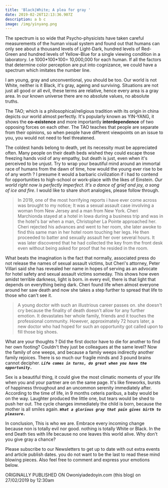 ```yaml
---
title: 'Black|White; A plea for gray '
date: 2019-02-26T12:13:36.907Z
description: a b c
image: /img/yinyang.png
---
```

The spectrum is so wide that Psycho-physicists have taken careful measurements of the human visual system and found out that humans can only see about a thousand levels of Light-Dark, hundred levels of Red-Green and hundred levels of Yellow-Blue for a single viewing condition in a laboratory. I.e 1000\*100\*100= 10,000,000 for each human. If all the factors that determine color perception are put into cognizance, we could have a spectrum which imitates the number line. 

I am young, gray and unconventional, you should be too. Our world is not White, neither is it Black, it's gray, ageing and surviving. Situations are not just all good or all evil, these terms are relative, hence every area is a gray area. In our known universe there are no absolute values, no absolute truths.

The TAO; which is a philosophical/religious tradition with its origin in china depicts our world almost perfectly. It's popularly known as YIN-YANG, it shows the **co-existence** and more importantly **interdependence** of two opposing forces on each other. The TAO teaches that people are separate from their opinions, so when people have different viewpoints on an issue to you, you would not need to feel threatened. 

The coldest hands belong to death, yet its necessity must be appreciated often. Many people on their death beds wished they could escape those freezing hands void of any empathy, but death is just, even when it's perceived to be unjust. Try to wrap your beautiful mind around an immortal race of humans from the dawn of time, how would the young ever rise to be of  any worth ? I presume it would a barbaric civilization if i had to contend for opportunities to high-school or work-place with the likes of Einstein. _Our world right now is perfectly imperfect. It's a dance of grief and joy, a song of ice and fire_. I would like to share short analogies, please follow through.

> In 2019, one of the most horrifying reports i have ever come across was brought to my notice; It was a sexual assault case involving a woman from New Jersey and a man from New York. Cheri Marchionda stayed at a hotel in Iowa during a business trip and was in the hotel's bar when a man, Christopher La Pointe approached her. Cheri rejected his advances and went to her room, she later awoke to find this same man in her hotel room touching her legs. He then proceeded to batter and sexually assault her over several hours. It was later discovered that he had collected the key from the front desk even without being asked for proof that he resided in the room.  

What beats the imagination is the fact that normally, associated press do not release the names of sexual assault victims, but Cheri's attorney, Peter Villari said she has revealed her name in hopes of serving as an advocate for hotel safety and sexual assault victims someday. This shows how even amidst terrible darkness, light is born. in every evil, there is that light that depends on everything being dark. Cheri found life when almost everyone around her saw death and now she takes a step further to spread that life to those who can't see it.

> A young doctor with such an illustrious career passes on. she doesn't cry because the finality of death doesn't allow for any further emotion. It devastates her whole family, friends and it touches the professional community. However, approximately 72 hours later, a new doctor who had hoped for such an opportunity got called upon to fill those big shoes. 

What are your thoughts ? Did the first doctor have to die for another to find her own footing? Couldn't they just be colleagues at the same level? Now the family of one weeps, and because a family weeps indirectly another family rejoices. There is so much our fragile minds and 3 pound brains cannot decipher. _**`Life comes in turns, do great when you have the opportunity.`**_

Sex is a beautiful thing, it could give the most climatic moments of your life when you and your partner are on the same page. It's like fireworks, bursts of happiness throughout and an uncommon serenity immediately after.  According to the time of life, in 9 months ceteris paribus, a baby would be on the way. Laughter produced the little one, but tears would be shed to push her out. The cycle changes immediately the child is born, because the mother is all smiles again. **_`What a glorious gray that pain gives birth to pleasure.`_**

In conclusion, This is who we are. Embrace every incoming change because non is totally evil nor good. nothing is totally White or Black.  In the end Death ties with life because  no one leaves this world alive. Why don't you give gray a chance?

Please subscribe to our Newsletters to get up to date with out extra events and article publish dates. you do not want to be the last to read these mind blowing pieces.  Also feel free to comment and express your emotions below.

ORIGINALLY PUBLISHED ON Owoniyiadedoyin.com (this blog) on 27/02/2019 by 12:30am
